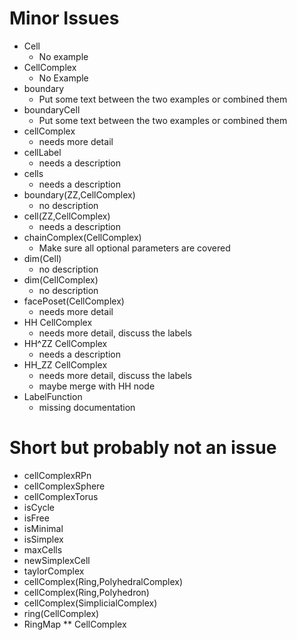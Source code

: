 # Minor Issues #
- Cell
  - No example
- CellComplex
  - No Example
- boundary
  - Put some text between the two examples or combined them
- boundaryCell
  - Put some text between the two examples or combined them
- cellComplex
  - needs more detail
- cellLabel
  - needs a description
- cells
  - needs a description
- boundary(ZZ,CellComplex)
  - no description
- cell(ZZ,CellComplex)
  - needs a description
- chainComplex(CellComplex)
  - Make sure all optional parameters are covered
- dim(Cell)
  - no description
- dim(CellComplex)
  - no description
- facePoset(CellComplex)
  - needs more detail
- HH CellComplex
  - needs more detail, discuss the labels
- HH^ZZ CellComplex
  - needs a description
- HH_ZZ CellComplex
  - needs more detail, discuss the labels
  - maybe merge with HH node
- LabelFunction
  - missing documentation

# Short but probably not an issue
- cellComplexRPn
- cellComplexSphere
- cellComplexTorus
- isCycle
- isFree
- isMinimal
- isSimplex
- maxCells
- newSimplexCell
- taylorComplex
- cellComplex(Ring,PolyhedralComplex)
- cellComplex(Ring,Polyhedron)
- cellComplex(SimplicialComplex)
- ring(CellComplex)
- RingMap ** CellComplex

